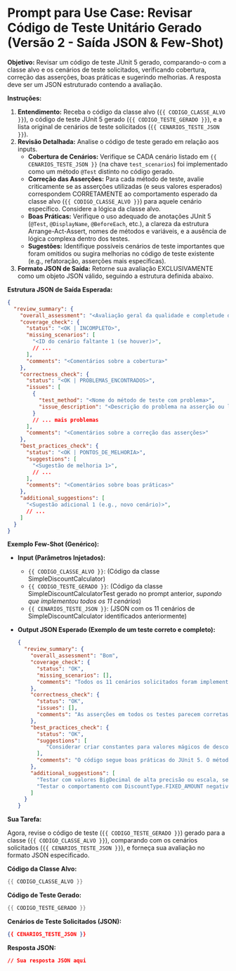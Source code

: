 # Prompt para Use Case: Revisar Código de Teste Unitário Gerado (Versão 2 - Saída JSON & Few-Shot)

**Objetivo:** Revisar um código de teste JUnit 5 gerado, comparando-o com a classe alvo e os cenários de teste solicitados, verificando cobertura, correção das asserções, boas práticas e sugerindo melhorias. A resposta deve ser um JSON estruturado contendo a avaliação.

**Instruções:**

1.  **Entendimento:** Receba o código da classe alvo (`{{ CODIGO_CLASSE_ALVO }}`), o código de teste JUnit 5 gerado (`{{ CODIGO_TESTE_GERADO }}`), e a lista original de cenários de teste solicitados (`{{ CENARIOS_TESTE_JSON }}`).
2.  **Revisão Detalhada:** Analise o código de teste gerado em relação aos inputs.
    *   **Cobertura de Cenários:** Verifique se CADA cenário listado em `{{ CENARIOS_TESTE_JSON }}` (na chave `test_scenarios`) foi implementado como um método `@Test` distinto no código gerado.
    *   **Correção das Asserções:** Para cada método de teste, avalie criticamente se as asserções utilizadas (e seus valores esperados) correspondem CORRETAMENTE ao comportamento esperado da classe alvo (`{{ CODIGO_CLASSE_ALVO }}`) para aquele cenário específico. Considere a lógica da classe alvo.
    *   **Boas Práticas:** Verifique o uso adequado de anotações JUnit 5 (`@Test`, `@DisplayName`, `@BeforeEach`, etc.), a clareza da estrutura Arrange-Act-Assert, nomes de métodos e variáveis, e a ausência de lógica complexa dentro dos testes.
    *   **Sugestões:** Identifique possíveis cenários de teste importantes que foram omitidos ou sugira melhorias no código de teste existente (e.g., refatoração, asserções mais específicas).
3.  **Formato JSON de Saída:** Retorne sua avaliação EXCLUSIVAMENTE como um objeto JSON válido, seguindo a estrutura definida abaixo.

**Estrutura JSON de Saída Esperada:**

```json
{
  "review_summary": {
    "overall_assessment": "<Avaliação geral da qualidade e completude do teste gerado, e.g., 'Bom', 'Razoável com problemas', 'Incompleto'>",
    "coverage_check": {
      "status": "<OK | INCOMPLETO>",
      "missing_scenarios": [
        "<ID do cenário faltante 1 (se houver)>",
        // ...
      ],
      "comments": "<Comentários sobre a cobertura>"
    },
    "correctness_check": {
      "status": "<OK | PROBLEMAS_ENCONTRADOS>",
      "issues": [
        {
          "test_method": "<Nome do método de teste com problema>",
          "issue_description": "<Descrição do problema na asserção ou lógica do teste>"
        }
        // ... mais problemas
      ],
      "comments": "<Comentários sobre a correção das asserções>"
    },
    "best_practices_check": {
      "status": "<OK | PONTOS_DE_MELHORIA>",
      "suggestions": [
        "<Sugestão de melhoria 1>",
        // ...
      ],
      "comments": "<Comentários sobre boas práticas>"
    },
    "additional_suggestions": [
      "<Sugestão adicional 1 (e.g., novo cenário)>",
      // ...
    ]
  }
}
```

**Exemplo Few-Shot (Genérico):**

*   **Input (Parâmetros Injetados):**
    *   `{{ CODIGO_CLASSE_ALVO }}`: (Código da classe SimpleDiscountCalculator)
    *   `{{ CODIGO_TESTE_GERADO }}`: (Código da classe SimpleDiscountCalculatorTest gerado no prompt anterior, *supondo que implementou todos os 11 cenários*)
    *   `{{ CENARIOS_TESTE_JSON }}`: (JSON com os 11 cenários de SimpleDiscountCalculator identificados anteriormente)

*   **Output JSON Esperado (Exemplo de um teste correto e completo):**
    ```json
    {
      "review_summary": {
        "overall_assessment": "Bom",
        "coverage_check": {
          "status": "OK",
          "missing_scenarios": [],
          "comments": "Todos os 11 cenários solicitados foram implementados."
        },
        "correctness_check": {
          "status": "OK",
          "issues": [],
          "comments": "As asserções em todos os testes parecem corretas, incluindo a comparação de BigDecimal e o tratamento de exceções para inputs inválidos."
        },
        "best_practices_check": {
          "status": "OK",
          "suggestions": [
             "Considerar criar constantes para valores mágicos de desconto (e.g., 10, 50, 60) para melhor legibilidade."
          ],
          "comments": "O código segue boas práticas do JUnit 5. O método auxiliar createProduct é útil."
        },
        "additional_suggestions": [
          "Testar com valores BigDecimal de alta precisão ou escala, se relevante para o domínio.",
          "Testar o comportamento com DiscountType.FIXED_AMOUNT negativo, se a classe permitir (atualmente lança IAE, o que está coberto)."
        ]
      }
    }
    ```

**Sua Tarefa:**

Agora, revise o código de teste (`{{ CODIGO_TESTE_GERADO }}`) gerado para a classe (`{{ CODIGO_CLASSE_ALVO }}`), comparando com os cenários solicitados (`{{ CENARIOS_TESTE_JSON }}`), e forneça sua avaliação no formato JSON especificado.

**Código da Classe Alvo:**

```java
{{ CODIGO_CLASSE_ALVO }}
```

**Código de Teste Gerado:**

```java
{{ CODIGO_TESTE_GERADO }}
```

**Cenários de Teste Solicitados (JSON):**

```json
{{ CENARIOS_TESTE_JSON }}
```

**Resposta JSON:**

```json
// Sua resposta JSON aqui
```

